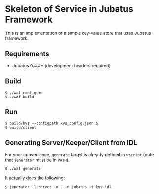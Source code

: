 Skeleton of Service in Jubatus Framework
=========================================

This is an implementation of a simple key-value store that uses Jubatus framework.

Requirements
------------

+ Jubatus 0.4.4+ (development headers required)

Build
-----

```
$ ./waf configure
$ ./waf build
```

Run
---

```
$ build/kvs --configpath kvs_config.json &
$ build/client
```

Generating Server/Keeper/Client from IDL
----------------------------------------

For your convenience, `generate` target is already defined in `wscript` (note that `jenerator` must be in `PATH`).

```
$ ./waf generate
```

It actually does the following:

```
$ jenerator -l server -o . -n jubatus -t kvs.idl
```
